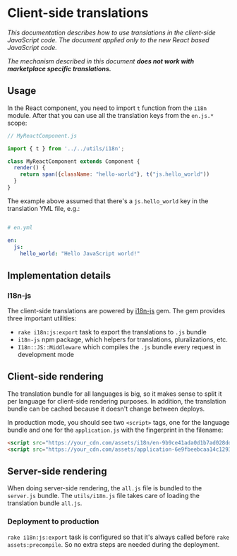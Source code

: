 # Client-side translations

_This documentation describes how to use translations in the client-side JavaScript code. The document applied only to the new React based JavaScript code._

_The mechanism described in this document **does not work with marketplace specific translations.**_

## Usage

In the React component, you need to import `t` function from the `i18n` module. After that you can use all the translation keys from the `en.js.*` scope:

```js
// MyReactComponent.js

import { t } from '../../utils/i18n';

class MyReactComponent extends Component {
  render() {
    return span({className: "hello-world"}, t("js.hello_world"))
  }
}
```

The example above assumed that there's a `js.hello_world` key in the translation YML file, e.g.:

```yml

# en.yml

en:
  js:
    hello_world: "Hello JavaScript world!"
```

## Implementation details

### I18n-js

The client-side translations are powered by [i18n-js](https://github.com/fnando/i18n-js/) gem. The gem provides three important utilities:

* `rake i18n:js:export` task to export the translations to `.js` bundle
* `i18n-js` npm package, which helpers for translations, pluralizations, etc.
* `I18n::JS::Middleware` which compiles the `.js` bundle every request in development mode

## Client-side rendering

The translation bundle for all languages is big, so it makes sense to split it per language for client-side rendering purposes. In addition, the translation bundle can be cached because it doesn't change between deploys.

In production mode, you should see two `<script>` tags, one for the language bundle and one for the `application.js` with the fingerprint in the filename:

```html
<script src="https://your_cdn.com/assets/i18n/en-9b9ce41ada0d1b7ad028dda2c64c23d8.js"></script>
<script src="https://your_cdn.com/assets/application-6e9fbeebcaa14c12939b47fab1e53769.js"></script>
```

## Server-side rendering

When doing server-side rendering, the `all.js` file is bundled to the `server.js` bundle. The `utils/i18n.js` file takes care of loading the translation bundle `all.js`.

### Deployment to production

`rake i18n:js:export` task is configured so that it's always called before `rake assets:precompile`. So no extra steps are needed during the deployment.
